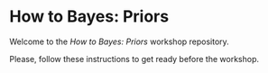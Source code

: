 
<!-- README.md is generated from README.Rmd. Please edit that file -->

# How to Bayes: Priors

<!-- badges: start -->
<!-- badges: end -->

Welcome to the *How to Bayes: Priors* workshop repository.

Please, follow these instructions to get ready before the workshop.
